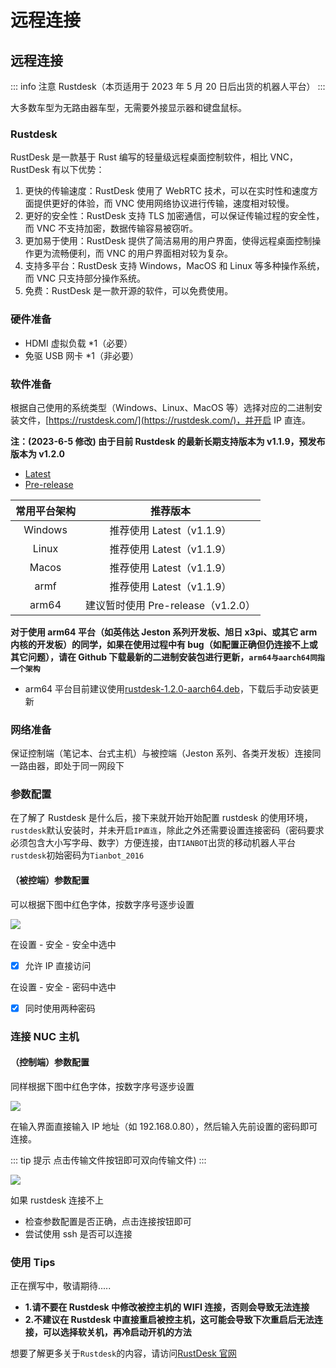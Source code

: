 # 远程连接 

## 远程连接 
::: info 注意
Rustdesk（本页适用于 2023 年 5 月 20 日后出货的机器人平台）
:::

大多数车型为无路由器车型，无需要外接显示器和键盘鼠标。

### **Rustdesk**
RustDesk 是一款基于 Rust 编写的轻量级远程桌面控制软件，相比 VNC，RustDesk 有以下优势：

1. 更快的传输速度：RustDesk 使用了 WebRTC 技术，可以在实时性和速度方面提供更好的体验，而 VNC 使用网络协议进行传输，速度相对较慢。
2. 更好的安全性：RustDesk 支持 TLS 加密通信，可以保证传输过程的安全性，而 VNC 不支持加密，数据传输容易被窃听。
3. 更加易于使用：RustDesk 提供了简洁易用的用户界面，使得远程桌面控制操作更为流畅便利，而 VNC 的用户界面相对较为复杂。
4. 支持多平台：RustDesk 支持 Windows，MacOS 和 Linux 等多种操作系统，而 VNC 只支持部分操作系统。
5. 免费：RustDesk 是一款开源的软件，可以免费使用。

### **硬件准备**

- HDMI 虚拟负载 *1（必要）
- 免驱 USB 网卡 *1（非必要）

### **软件准备**

根据自己使用的系统类型（Windows、Linux、MacOS 等）选择对应的二进制安装文件，[https://rustdesk.com/](https://rustdesk.com/)，并开启 IP 直连。

**注：(2023-6-5 修改) 由于目前 Rustdesk 的最新长期支持版本为 v1.1.9，预发布版本为 v1.2.0**

- [Latest](https://github.com/rustdesk/rustdesk/releases/latest)      
- [Pre-release](https://github.com/rustdesk/rustdesk/releases/tag/nightly)

|  常用平台架构   | 推荐版本 |
|  :----:  | :----:  |
| Windows  | 推荐使用 Latest（v1.1.9） |
| Linux   | 推荐使用 Latest（v1.1.9） |
| Macos | 推荐使用 Latest（v1.1.9） |
|  armf   | 推荐使用 Latest（v1.1.9） |
| arm64  | 建议暂时使用 Pre-release（v1.2.0） |

**对于使用 arm64 平台（如英伟达 Jeston 系列开发板、旭日 x3pi、或其它 arm 内核的开发板）的同学，如果在使用过程中有 bug（如配置正确但仍连接不上或其它问题），请在 Github 下载最新的二进制安装包进行更新，`arm64与aarch64同指一个架构`**

- arm64 平台目前建议使用[rustdesk-1.2.0-aarch64.deb](https://github.com/rustdesk/rustdesk/releases/download/nightly/rustdesk-1.2.0-aarch64.deb)，下载后手动安装更新

### **网络准备**

保证控制端（笔记本、台式主机）与被控端（Jeston 系列、各类开发板）连接同一路由器，即处于同一网段下

### **参数配置**

在了解了 Rustdesk 是什么后，接下来就开始开始配置 rustdesk 的使用环境，`rustdesk`默认安装时，并未开启`IP直连`，除此之外还需要设置连接密码（密码要求必须包含大小写字母、数字）方便连接，由`TIANBOT`出货的移动机器人平台`rustdesk`初始密码为`Tianbot_2016`

#### **（被控端）参数配置**
可以根据下图中红色字体，按数字序号逐步设置

![](https://tianbot-pic.oss-cn-beijing.aliyuncs.com/tianbot-pic/Tianbot-Doc202310021317613.jpg)

在设置 - 安全 - 安全中选中

- [x] 允许 IP 直接访问

在设置 - 安全 - 密码中选中

- [x] 同时使用两种密码

### **连接 NUC 主机**

#### **（控制端）参数配置**
同样根据下图中红色字体，按数字序号逐步设置

![](https://tianbot-pic.oss-cn-beijing.aliyuncs.com/tianbot-pic/Tianbot-Doc202310021318381.jpg)

在输入界面直接输入 IP 地址（如 192.168.0.80），然后输入先前设置的密码即可连接。

::: tip 提示
点击传输文件按钮即可双向传输文件)
:::

![](https://tianbot-pic.oss-cn-beijing.aliyuncs.com/tianbot-pic/Tianbot-Doc202310021315719.jpg)

如果 rustdesk 连接不上

- 检查参数配置是否正确，点击连接按钮即可
- 尝试使用 ssh 是否可以连接

### **使用 Tips**
正在撰写中，敬请期待.....

- **1.请不要在 Rustdesk 中修改被控主机的 WIFI 连接，否则会导致无法连接**
- **2.不建议在 Rustdesk 中直接重启被控主机，这可能会导致下次重启后无法连接，可以选择软关机，再冷启动开机的方法**

想要了解更多关于`Rustdesk`的内容，请访问[RustDesk 官网](https://rustdesk.com/)